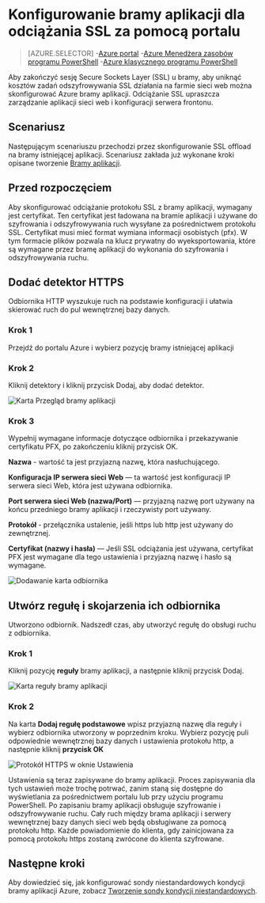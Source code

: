 <properties
   pageTitle="Konfigurowanie bramy aplikacji dla odciążania SSL za pomocą portalu | Microsoft Azure"
   description="Ta strona zawiera instrukcje, aby utworzyć bramy aplikacji za pomocą protokołu SSL offload za pomocą portalu"
   documentationCenter="na"
   services="application-gateway"
   authors="georgewallace"
   manager="carmonm"
   editor="tysonn"/>
<tags
   ms.service="application-gateway"
   ms.devlang="na"
   ms.topic="article"
   ms.tgt_pltfrm="na"
   ms.workload="infrastructure-services"
   ms.date="09/09/2016"
   ms.author="gwallace"/>

# <a name="configure-an-application-gateway-for-ssl-offload-by-using-the-portal"></a>Konfigurowanie bramy aplikacji dla odciążania SSL za pomocą portalu

> [AZURE.SELECTOR]
-[Azure portal](application-gateway-ssl-portal.md)
-[Azure Menedżera zasobów programu PowerShell](application-gateway-ssl-arm.md)
-[Azure klasycznego programu PowerShell](application-gateway-ssl.md)

Aby zakończyć sesję Secure Sockets Layer (SSL) u bramy, aby uniknąć kosztów zadań odszyfrowywania SSL działania na farmie sieci web można skonfigurować Azure bramy aplikacji. Odciążanie SSL upraszcza zarządzanie aplikacji sieci web i konfiguracji serwera frontonu.

## <a name="scenario"></a>Scenariusz

Następującym scenariuszu przechodzi przez skonfigurowanie SSL offload na bramy istniejącej aplikacji. Scenariusz zakłada już wykonane kroki opisane tworzenie [Bramy aplikacji](application-gateway-create-gateway-portal.md).

## <a name="before-you-begin"></a>Przed rozpoczęciem

Aby skonfigurować odciążanie protokołu SSL z bramy aplikacji, wymagany jest certyfikat. Ten certyfikat jest ładowana na bramie aplikacji i używane do szyfrowania i odszyfrowywania ruch wysyłane za pośrednictwem protokołu SSL. Certyfikat musi mieć format wymiana informacji osobistych (pfx). W tym formacie plików pozwala na klucz prywatny do wyeksportowania, które są wymagane przez bramę aplikacji do wykonania do szyfrowania i odszyfrowywania ruchu.

## <a name="add-an-https-listener"></a>Dodać detektor HTTPS

Odbiornika HTTP wyszukuje ruch na podstawie konfiguracji i ułatwia skierować ruch do pul wewnętrznej bazy danych.

### <a name="step-1"></a>Krok 1

Przejdź do portalu Azure i wybierz pozycję bramy istniejącej aplikacji

### <a name="step-2"></a>Krok 2

Kliknij detektory i kliknij przycisk Dodaj, aby dodać detektor.

![Karta Przegląd bramy aplikacji][1]

### <a name="step-3"></a>Krok 3

Wypełnij wymagane informacje dotyczące odbiornika i przekazywanie certyfikatu PFX, po zakończeniu kliknij przycisk OK.

**Nazwa** - wartość ta jest przyjazną nazwę, która nasłuchującego.

**Konfiguracja IP serwera sieci Web** — ta wartość jest konfiguracji IP serwera sieci Web, która jest używana odbiornika.

**Port serwera sieci Web (nazwa/Port)** — przyjazną nazwę port używany na końcu przedniego bramy aplikacji i rzeczywisty port używany.

**Protokół** - przełącznika ustalenie, jeśli https lub http jest używany do zewnętrznej.

**Certyfikat (nazwy i hasła)** — Jeśli SSL odciążania jest używana, certyfikat PFX jest wymagane dla tego ustawienia i przyjazną nazwę i hasło są wymagane.

![Dodawanie karta odbiornika][2]

## <a name="create-a-rule-and-associate-it-to-the-listener"></a>Utwórz regułę i skojarzenia ich odbiornika

Utworzono odbiornik. Nadszedł czas, aby utworzyć regułę do obsługi ruchu z odbiornika.

### <a name="step-1"></a>Krok 1

Kliknij pozycję **reguły** bramy aplikacji, a następnie kliknij przycisk Dodaj.

![Karta reguły bramy aplikacji][3]

### <a name="step-2"></a>Krok 2

Na karta **Dodaj regułę podstawowe** wpisz przyjazną nazwę dla reguły i wybierz odbiornika utworzony w poprzednim kroku. Wybierz pozycję puli odpowiednie wewnętrznej bazy danych i ustawienia protokołu http, a następnie kliknij **przycisk OK**

![Protokół HTTPS w oknie Ustawienia][4]

Ustawienia są teraz zapisywane do bramy aplikacji. Proces zapisywania dla tych ustawień może trochę potrwać, zanim staną się dostępne do wyświetlania za pośrednictwem portalu lub przy użyciu programu PowerShell. Po zapisaniu bramy aplikacji obsługuje szyfrowanie i odszyfrowywanie ruchu. Cały ruch między brama aplikacji i serwery wewnętrznej bazy danych sieci web będą obsługiwane za pomocą protokołu http. Każde powiadomienie do klienta, gdy zainicjowana za pomocą protokołu https zostaną zwrócone do klienta szyfrowane.

## <a name="next-steps"></a>Następne kroki

Aby dowiedzieć się, jak konfigurować sondy niestandardowych kondycji bramy aplikacji Azure, zobacz [Tworzenie sondy kondycji niestandardowych](application-gateway-create-gateway-portal.md).

[1]: ./media/application-gateway-ssl-portal/figure1.png
[2]: ./media/application-gateway-ssl-portal/figure2.png
[3]: ./media/application-gateway-ssl-portal/figure3.png
[4]: ./media/application-gateway-ssl-portal/figure4.png
